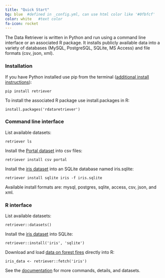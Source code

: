 ```yaml
---
title: "Quick Start"
bg: blue  #defined in _config.yml, can use html color like '#0fbfcf'
color: white   #text color
fa-icon: rocket
---
```


The Data Retriever is written in Python and run using a command line interface
or an associated R package. It installs publicly available data into a variety
of databases (MySQL, PostgreSQL, SQLite, MS Access) and file formats (csv, json,
xml).

### Installation

If you have Python installed use pip from the terminal
([additional install instructions](#install)):

```
pip install retriever
```

To install the associated R package use install.packages in R:

```
install.packages('rdataretriever')
```

### Command line interface

List available datasets:

```
retriever ls
```

Install the [Portal dataset](https://github.com/weecology/portaldata) into csv
files:

```
retriever install csv portal
```

Install the [iris dataset](https://archive.ics.uci.edu/ml/datasets/Iris/) into
an SQLite database named iris.sqlite:

```
retriever install sqlite iris -f iris.sqlite
```

Available install formats are: mysql, postgres, sqlite, access, csv, json, and
xml.

### R interface

List available datasets:

```
retriever::datasets()
```

Install the [iris dataset](https://archive.ics.uci.edu/ml/datasets/Iris/) into
SQLite:

```
retriever::install('iris', 'sqlite')
```

Download and load
[data on forest fires](https://archive.ics.uci.edu/ml/datasets/Forest+Fires)
directly into R:

```
iris_data <- retriever::fetch('iris')
```

See the [documentation](#documentation) for more commands, details, and
datasets.
